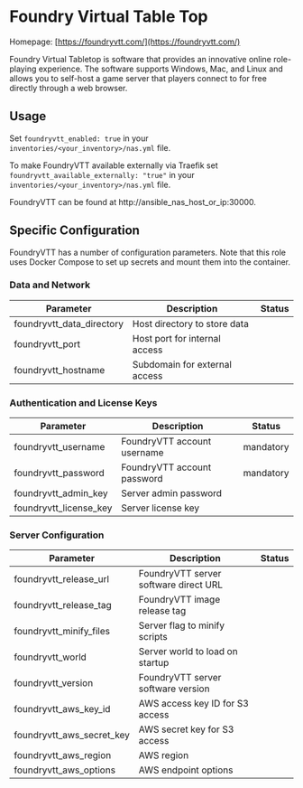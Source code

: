 # Foundry Virtual Table Top

Homepage: [https://foundryvtt.com/](https://foundryvtt.com/)

Foundry Virtual Tabletop is software that provides an innovative online role-playing experience. The software supports Windows, Mac, and Linux and allows you to self-host a game server that players connect to for free directly through a web browser.

## Usage

Set `foundryvtt_enabled: true` in your `inventories/<your_inventory>/nas.yml` file.

To make FoundryVTT available externally via Traefik set `foundryvtt_available_externally: "true"` in your `inventories/<your_inventory>/nas.yml` file.

FoundryVTT can be found at http://ansible_nas_host_or_ip:30000.

## Specific Configuration

FoundryVTT has a number of configuration parameters. Note that this role uses Docker Compose to set up secrets and mount them into the container.

### Data and Network

| Parameter                 | Description                      | Status    |
|---------------------------|----------------------------------|-----------|
| foundryvtt_data_directory | Host directory to store data     |           |
| foundryvtt_port           | Host port for internal access    |           |
| foundryvtt_hostname       | Subdomain for external access    |           |

### Authentication and License Keys

| Parameter                | Description                      | Status    |
|--------------------------|----------------------------------|-----------|
| foundryvtt_username      | FoundryVTT account username      | mandatory |
| foundryvtt_password      | FoundryVTT account password      | mandatory |
| foundryvtt_admin_key     | Server admin password            |           |
| foundryvtt_license_key   | Server license key               |           |

### Server Configuration

| Parameter                 | Description                           | Status    |
|---------------------------|---------------------------------------|-----------|
| foundryvtt_release_url    | FoundryVTT server software direct URL |           |
| foundryvtt_release_tag    | FoundryVTT image release tag          |           |
| foundryvtt_minify_files   | Server flag to minify scripts         |           |
| foundryvtt_world          | Server world to load on startup       |           |
| foundryvtt_version        | FoundryVTT server software version    |           |
| foundryvtt_aws_key_id     | AWS access key ID for S3 access       |           |
| foundryvtt_aws_secret_key | AWS secret key for S3 access          |           |
| foundryvtt_aws_region     | AWS region                            |           |
| foundryvtt_aws_options    | AWS endpoint options                  |           |
